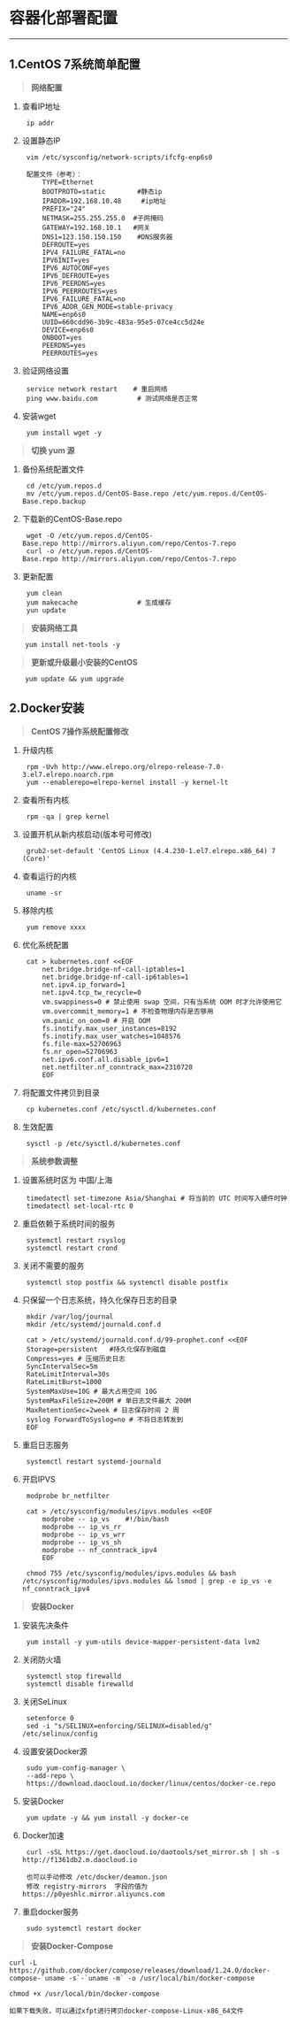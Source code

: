 
# 容器化部署配置 #
---
## 1.CentOS 7系统简单配置 ##
> **网络配置**

1. 查看IP地址

		ip addr

2. 设置静态IP
		
		vim /etc/sysconfig/network-scripts/ifcfg-enp6s0
		
		配置文件（参考）：
			TYPE=Ethernet
			BOOTPROTO=static        #静态ip
			IPADDR=192.168.10.48     #ip地址
			PREFIX="24"
			NETMASK=255.255.255.0  #子网掩码
			GATEWAY=192.168.10.1   #网关
			DNS1=123.150.150.150    #DNS服务器
			DEFROUTE=yes
			IPV4_FAILURE_FATAL=no
			IPV6INIT=yes
			IPV6_AUTOCONF=yes
			IPV6_DEFROUTE=yes
			IPV6_PEERDNS=yes
			IPV6_PEERROUTES=yes
			IPV6_FAILURE_FATAL=no
			IPV6_ADDR_GEN_MODE=stable-privacy
			NAME=enp6s0
			UUID=660cdd96-3b9c-483a-95e5-07ce4cc5d24e
			DEVICE=enp6s0
			ONBOOT=yes
			PEERDNS=yes
			PEERROUTES=yes

3. 验证网络设置
			
		service network restart    # 重启网络
		ping www.baidu.com  		# 测试网络是否正常

4. 安装wget
			
		yum install wget -y

> **切换 yum 源**

1. 备份系统配置文件
			
		cd /etc/yum.repos.d 
		mv /etc/yum.repos.d/CentOS-Base.repo /etc/yum.repos.d/CentOS-Base.repo.backup

2. 下载新的CentOS-Base.repo
			
		wget -O /etc/yum.repos.d/CentOS-Base.repo http://mirrors.aliyun.com/repo/Centos-7.repo
		curl -o /etc/yum.repos.d/CentOS-Base.repo http://mirrors.aliyun.com/repo/Centos-7.repo

3. 更新配置
		
		yum clean
		yum makecache               # 生成缓存
		yun update

> **安装网络工具**

		yum install net-tools -y

> **更新或升级最小安装的CentOS**

		yum update && yum upgrade

## 2.Docker安装 ##

> **CentOS 7操作系统配置修改**

1. 升级内核
		
		rpm -Uvh http://www.elrepo.org/elrepo-release-7.0-3.el7.elrepo.noarch.rpm
		yum --enablerepo=elrepo-kernel install -y kernel-lt

2. 查看所有内核
			
		rpm -qa | grep kernel

3. 设置开机从新内核启动(版本号可修改)
			
		grub2-set-default 'CentOS Linux (4.4.230-1.el7.elrepo.x86_64) 7 (Core)'

4. 查看运行的内核
		
		uname -sr

5. 移除内核
			
		yum remove xxxx

6. 优化系统配置
			
		cat > kubernetes.conf <<EOF 
			net.bridge.bridge-nf-call-iptables=1 
			net.bridge.bridge-nf-call-ip6tables=1
			net.ipv4.ip_forward=1
			net.ipv4.tcp_tw_recycle=0
			vm.swappiness=0 # 禁止使用 swap 空间，只有当系统 OOM 时才允许使用它 
			vm.overcommit_memory=1 # 不检查物理内存是否够用
			vm.panic_on_oom=0 # 开启 OOM 
			fs.inotify.max_user_instances=8192 
			fs.inotify.max_user_watches=1048576 
			fs.file-max=52706963 
			fs.nr_open=52706963 
			net.ipv6.conf.all.disable_ipv6=1 
			net.netfilter.nf_conntrack_max=2310720 
			EOF

7. 将配置文件拷贝到目录
			
		cp kubernetes.conf /etc/sysctl.d/kubernetes.conf

8. 生效配置
			
		sysctl -p /etc/sysctl.d/kubernetes.conf

> **系统参数调整**
		
1. 设置系统时区为 中国/上海
			
		timedatectl set-timezone Asia/Shanghai # 将当前的 UTC 时间写入硬件时钟 
		timedatectl set-local-rtc 0

2. 重启依赖于系统时间的服务
			
		systemctl restart rsyslog
		systemctl restart crond
3. 关闭不需要的服务
			
		systemctl stop postfix && systemctl disable postfix

4. 只保留一个日志系统，持久化保存日志的目录

		mkdir /var/log/journal 
		mkdir /etc/systemd/journald.conf.d

		cat > /etc/systemd/journald.conf.d/99-prophet.conf <<EOF 
		Storage=persistent   #持久化保存到磁盘
		Compress=yes # 压缩历史日志 
		SyncIntervalSec=5m
		RateLimitInterval=30s
		RateLimitBurst=1000
		SystemMaxUse=10G # 最大占用空间 10G
		SystemMaxFileSize=200M # 单日志文件最大 200M
		MaxRetentionSec=2week # 日志保存时间 2 周 
		syslog ForwardToSyslog=no # 不将日志转发到
		EOF

5. 重启日志服务
			
		systemctl restart systemd-journald

6. 开启IPVS
			
		modprobe br_netfilter

		cat > /etc/sysconfig/modules/ipvs.modules <<EOF
			modprobe -- ip_vs    #!/bin/bash
			modprobe -- ip_vs_rr
			modprobe -- ip_vs_wrr
			modprobe -- ip_vs_sh
			modprobe -- nf_conntrack_ipv4
			EOF
			
		chmod 755 /etc/sysconfig/modules/ipvs.modules && bash /etc/sysconfig/modules/ipvs.modules && lsmod | grep -e ip_vs -e nf_conntrack_ipv4

> **安装Docker**
	
1. 安装先决条件
		
		yum install -y yum-utils device-mapper-persistent-data lvm2
	
2. 关闭防火墙
		
		systemctl stop firewalld
		systemctl disable firewalld

3. 关闭SeLinux
		
		setenforce 0
		sed -i "s/SELINUX=enforcing/SELINUX=disabled/g" /etc/selinux/config

4. 设置安装Docker源
		
		sudo yum-config-manager \
		--add-repo \
		https://download.daocloud.io/docker/linux/centos/docker-ce.repo

5. 安装Docker
		
		yum update -y && yum install -y docker-ce

6. Docker加速
		
		curl -sSL https://get.daocloud.io/daotools/set_mirror.sh | sh -s http://f1361db2.m.daocloud.io

		也可以手动修改 /etc/docker/deamon.json
		修改 registry-mirrors  字段的值为  https://p0yeshlc.mirror.aliyuncs.com

7. 重启docker服务
		
		sudo systemctl restart docker

> **安装Docker-Compose**


	curl -L https://github.com/docker/compose/releases/download/1.24.0/docker-compose-`uname -s`-`uname -m` -o /usr/local/bin/docker-compose
		
	chmod +x /usr/local/bin/docker-compose

	如果下载失败，可以通过xfpt进行拷贝docker-compose-Linux-x86_64文件